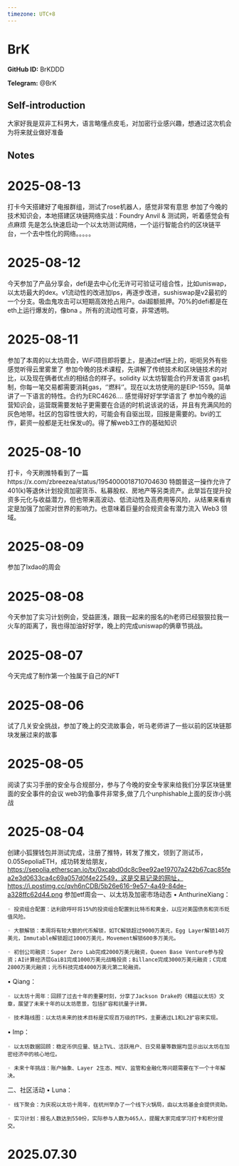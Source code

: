 ```yaml
---
timezone: UTC+8
---
```


# BrK

**GitHub ID:** BrKDDD

**Telegram:** @BrK

## Self-introduction

大家好我是双非工科男大，语言略懂点皮毛，对加密行业感兴趣，想通过这次机会为将来就业做好准备

## Notes

<!-- Content_START -->
# 2025-08-13

打卡今天搭建好了电报群组，测试了rose机器人，感觉非常有意思
参加了今晚的技术知识会，本地搭建区块链网络实战：Foundry Anvil & 测试网，听着感觉会有点麻烦
先是怎么快速启动一个以太坊测试网络，一个运行智能合约的区块链平台，一个去中性化的网络。。。。。

# 2025-08-12

今天参加了产品分享会，defi是去中心化无许可可验证可组合性，比如uniswap，以太坊最大的dex。v1流动性的改进加lps，再逐步改进，sushiswap是v2最初的一个分支。吸血鬼攻击可以短期高效抢占用户。dai超额抵押。70%的defi都是在eth上运行爆发的，像bna 。所有的流动性可查，非常透明。

# 2025-08-11

参加了本周的以太坊周会，WiFi项目即将要上，是通过etf链上的，呃呃另外有些感觉听得云里雾里了
参加今晚的技术课程，先讲解了传统技术和区块链技术的对比，以及现在俩者优点的相结合的样子。solidity 以太坊智能合约开发语言 gas机制，你每一笔交易都需要消耗gas，‘’燃料‘’。现在以太坊使用的是EIP-1559。简单讲了一下语言的特性。合约为ERC4626....
感觉得好好学学语言了
参加今晚的运营知识会，运营既需要发帖子更需要在合适的时机说该说的话，并且有充满风险的灰色地带。社区的包容性很大的，可能会有自驱出现，回报是需要的。bvi的工作，薪资一般都是无社保发u的。得了解web3工作的基础知识

# 2025-08-10

打卡，今天刷推特看到了一篇https://x.com/zbreezea/status/1954000018710704630
特朗普这一操作允许了401(k)等退休计划投资加密货币、私募股权、房地产等另类资产。此举旨在提升投资多元化与收益潜力，但也带来高波动、低流动性及高费用等风险，从结果来看肯定是加强了加密对世界的影响力。也意味着巨量的合规资金有潜力流入 Web3 领域。

# 2025-08-09

参加了lxdao的周会

# 2025-08-08

今天参加了实习计划例会，受益匪浅，跟我一起来的报名的h老师已经狠狠拉我一火车的距离了，我也得加油好好学，晚上的完成uniswap的俩章节挑战。

# 2025-08-07

今天完成了制作第一个独属于自己的NFT

# 2025-08-06

试了几关安全挑战，参加了晚上的交流故事会，听马老师讲了一些以前的区块链那块发展过来的故事

# 2025-08-05

阅读了实习手册的安全与合规部分，参与了今晚的安全专家来给我们分享区块链里面的安全事件的会议
web3钓鱼事件非常多,做了几个unphishable上面的反诈小挑战

# 2025-08-04

创建小狐狸钱包并测试完成，注册了推特，转发了推文，领到了测试币，0.05SepoliaETH，成功转发给朋友，https://sepolia.etherscan.io/tx/0xcabd0dc8c9ee92ae19707a242b67cac85fea2e3d0633ca4c69a057d0f4e22549，这是交易记录的网址，https://i.postimg.cc/qvh6nCDB/5b26e616-9e57-4a49-84de-a328ffc62d44.png
参加etf周会一、以太坊及加密市场动态
• AnthurineXiang：

    ◦ 投资组合配置：达利欧呼吁将15%的投资组合配置到比特币和黄金，以应对美国债务和货币贬值风险。

    ◦ 大额解锁：本周将有较大额的代币解锁，如TC解锁超过9000万美元，Egg Layer解锁140万美元，Immutable解锁超过1000万美元，Movement解锁600多万美元。

    ◦ 初创公司融资：Super Zero Lab完成2000万美元融资，Queen Base Venture参与投资；AI计算经济层GaiB1完成1000万美元战略投资；Billance完成3000万美元融资；C完成2800万美元融资；元币科技完成4000万美元第二轮融资。

• Qiang：

    ◦ 以太坊十周年：回顾了过去十年的重要时刻，分享了Jackson Drake的《精益以太坊》文章，展望了未来十年的以太坊愿景，包括扩容和抗量子计算。

    ◦ 技术路线图：以太坊未来的技术目标是实现百万级的TPS，主要通过L1和L2扩容来实现。

• lmp：

    ◦ 以太坊数据回顾：稳定币供应量、链上TVL、活跃用户、日交易量等数据均显示出以太坊在加密经济中的核心地位。

    ◦ 未来十年挑战：账户抽象、Layer 2生态、MEV、监管和金融化等问题需要在下一个十年解决。

二、社区活动
• Luna：

    ◦ 线下聚会：为庆祝以太坊十周年，在杭州举办了一个线下火锅局，由以太坊基金会提供资助。

    ◦ 实习计划：报名人数达到550份，实际参与人数为465人，提醒大家完成学习打卡和积分提交。


# 2025.07.30


<!-- Content_END -->
